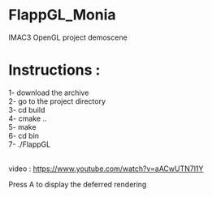 # FlappGL_Monia
IMAC3 OpenGL project demoscene

# Instructions : <br>

1- download the archive <br>
2- go to the project directory <br>
3- cd build <br>
4- cmake .. <br>
5- make <br>
6- cd bin <br>
7- ./FlappGL <br><br>

video : https://www.youtube.com/watch?v=aACwUTN7l1Y <br>

Press A to display the deferred rendering
